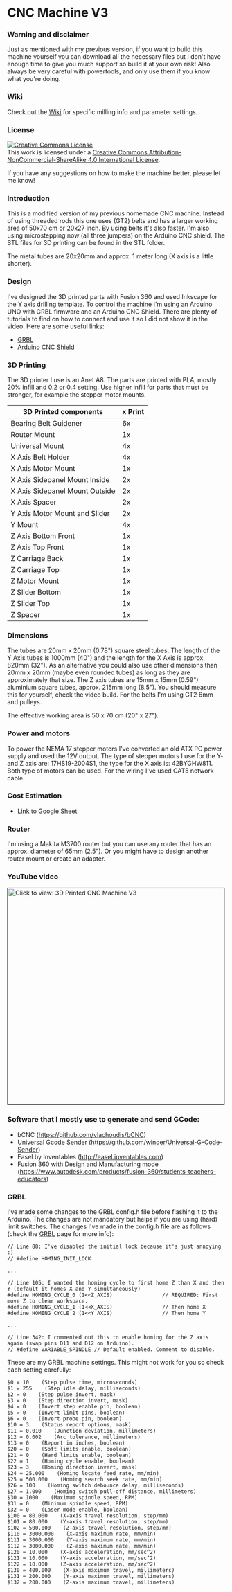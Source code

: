﻿# CNC Machine V3
 
### Warning and disclaimer

Just as mentioned with my previous version, if you want to build this machine yourself you can download all the necessary files but I don't have enough time to give you much support so build it at your own risk! Also always be very careful with powertools, and only use them if you know what you're doing. 

### Wiki

Check out the [Wiki](https://github.com/leonvandenbeukel/CNC-Machine-V3/wiki) for specific milling info and parameter settings.

### License

<a rel="license" href="http://creativecommons.org/licenses/by-nc-sa/4.0/"><img alt="Creative Commons License" style="border-width:0" src="https://i.creativecommons.org/l/by-nc-sa/4.0/88x31.png" /></a><br />This work is licensed under a <a rel="license" href="http://creativecommons.org/licenses/by-nc-sa/4.0/">Creative Commons Attribution-NonCommercial-ShareAlike 4.0 International License</a>.

If you have any suggestions on how to make the machine better, please let me know!

### Introduction
 
This is a modified version of my previous homemade CNC machine. Instead of using threaded rods this one uses (GT2) belts and has a larger working area of 50x70 cm or 20x27 inch. By using belts it's also faster. I'm also using microstepping now (all three jumpers) on the Arduino CNC shield. The STL files for 3D printing can be found in the STL folder. 

The metal tubes are 20x20mm and approx. 1 meter long (X axis is a little shorter). 

### Design

I've designed the 3D printed parts with Fusion 360 and used Inkscape for the Y axis drilling template. To control the machine I'm using an Arduino UNO with GRBL firmware and an Arduino CNC Shield. There are plenty of tutorials to find on how to connect and use it so I did not show it in the video. Here are some useful links:

* [GRBL](https://github.com/gnea/grbl)
* [Arduino CNC Shield](https://blog.protoneer.co.nz/arduino-cnc-shield/)

### 3D Printing

The 3D printer I use is an Anet A8. The parts are printed with PLA, mostly 20% infill and 0.2 or 0.4 setting. Use higher infill for parts that must be stronger, for example the stepper motor mounts.

| 3D Printed components         | x Print |
| -------------                 | ----- |
|Bearing Belt Guidener          | 6x    |
|Router Mount                   | 1x    |
|Universal Mount                | 4x    |
|X Axis Belt Holder             | 4x    |
|X Axis Motor Mount             | 1x    |
|X Axis Sidepanel Mount Inside  | 2x    |
|X Axis Sidepanel Mount Outside | 2x    |
|X Axis Spacer                  | 2x |
|Y Axis Motor Mount and Slider  | 2x |
|Y Mount                        | 4x |
|Z Axis Bottom Front            | 1x |
|Z Axis Top Front               | 1x |
|Z Carriage Back                | 1x |
|Z Carriage Top                 | 1x |
|Z Motor Mount                  | 1x |
|Z Slider Bottom                | 1x |
|Z Slider Top                   | 1x |
|Z Spacer                       | 1x |

### Dimensions

The tubes are 20mm x 20mm (0.78") square steel tubes. The length of the Y Axis tubes is 1000mm (40") and the length for the X Axis is approx. 820mm (32"). As an alternative you could also use other dimensions than 20mm x 20mm (maybe even rounded tubes) as long as they are approximately that size. The Z axis tubes are 15mm x 15mm (0.59") aluminium square tubes, approx. 215mm long (8.5"). You should measure this for yourself, check the video build. For the belts I'm using GT2 6mm and pulleys.

The effective working area is 50 x 70 cm (20" x 27").

### Power and motors

To power the NEMA 17 stepper motors I've converted an old ATX PC power supply and used the 12V output. The type of stepper motors I use for the Y- and Z axis are: 17HS19-2004S1, the type for the X axis is: 42BYGHW811. Both type of motors can be used. For the wiring I've used CAT5 network cable.

### Cost Estimation

* [Link to Google Sheet](https://docs.google.com/spreadsheets/d/1WaLTZEe9Un130kNA_mwn08Lo0E_RAs8ju6dJp0eKexQ/edit?usp=sharing "Link to Google Sheet")

### Router 

I'm using a Makita M3700 router but you can use any router that has an approx. diameter of 65mm (2.5"). Or you might have to design another router mount or create an adapter.

### YouTube video

<a href="https://youtu.be/PrJPGO_sYMM" target="_blank"><img src="https://img.youtube.com/vi/PrJPGO_sYMM/0.jpg" 
alt="Click to view: 3D Printed CNC Machine V3" width="500" border="1" /></a>

<a href="https://www.youtube.com/watch?v=P_f4qdVd59s" target="_blank"></a>

### Software that I mostly use to generate and send GCode:

* bCNC (https://github.com/vlachoudis/bCNC)
* Universal Gcode Sender (https://github.com/winder/Universal-G-Code-Sender)
* Easel by Inventables (http://easel.inventables.com)
* Fusion 360 with Design and Manufacturing mode (https://www.autodesk.com/products/fusion-360/students-teachers-educators)

### GRBL

I've made some changes to the GRBL config.h file before flashing it to the Arduino. The changes are not mandatory but helps if you are using (hard) limit switches. The changes I've made in the config.h file are as follows (check the [GRBL](https://github.com/gnea/grbl) page for more info):

```
// Line 88: I've disabled the initial lock because it's just annoying :) 
// #define HOMING_INIT_LOCK

...

// Line 105: I wanted the homing cycle to first home Z than X and then Y (default it homes X and Y simultaneously)
#define HOMING_CYCLE_0 (1<<Z_AXIS)                // REQUIRED: First move Z to clear workspace.
#define HOMING_CYCLE_1 (1<<X_AXIS)                // Then home X
#define HOMING_CYCLE_2 (1<<Y_AXIS)                // Then home Y

...

// Line 342: I commented out this to enable homing for the Z axis again (swap pins D11 and D12 on Arduino).
// #define VARIABLE_SPINDLE // Default enabled. Comment to disable.

```

These are my GRBL machine settings. This might not work for you so check each setting carefully:

```
$0 = 10    (Step pulse time, microseconds)
$1 = 255    (Step idle delay, milliseconds)
$2 = 0    (Step pulse invert, mask)
$3 = 0    (Step direction invert, mask)
$4 = 0    (Invert step enable pin, boolean)
$5 = 0    (Invert limit pins, boolean)
$6 = 0    (Invert probe pin, boolean)
$10 = 3    (Status report options, mask)
$11 = 0.010    (Junction deviation, millimeters)
$12 = 0.002    (Arc tolerance, millimeters)
$13 = 0    (Report in inches, boolean)
$20 = 0    (Soft limits enable, boolean)
$21 = 0    (Hard limits enable, boolean)
$22 = 1    (Homing cycle enable, boolean)
$23 = 3    (Homing direction invert, mask)
$24 = 25.000    (Homing locate feed rate, mm/min)
$25 = 500.000    (Homing search seek rate, mm/min)
$26 = 100    (Homing switch debounce delay, milliseconds)
$27 = 1.000    (Homing switch pull-off distance, millimeters)
$30 = 1000    (Maximum spindle speed, RPM)
$31 = 0    (Minimum spindle speed, RPM)
$32 = 0    (Laser-mode enable, boolean)
$100 = 80.000    (X-axis travel resolution, step/mm)
$101 = 80.000    (Y-axis travel resolution, step/mm)
$102 = 500.000    (Z-axis travel resolution, step/mm)
$110 = 3000.000    (X-axis maximum rate, mm/min)
$111 = 3000.000    (Y-axis maximum rate, mm/min)
$112 = 3000.000    (Z-axis maximum rate, mm/min)
$120 = 10.000    (X-axis acceleration, mm/sec^2)
$121 = 10.000    (Y-axis acceleration, mm/sec^2)
$122 = 10.000    (Z-axis acceleration, mm/sec^2)
$130 = 400.000    (X-axis maximum travel, millimeters)
$131 = 200.000    (Y-axis maximum travel, millimeters)
$132 = 200.000    (Z-axis maximum travel, millimeters)
```







